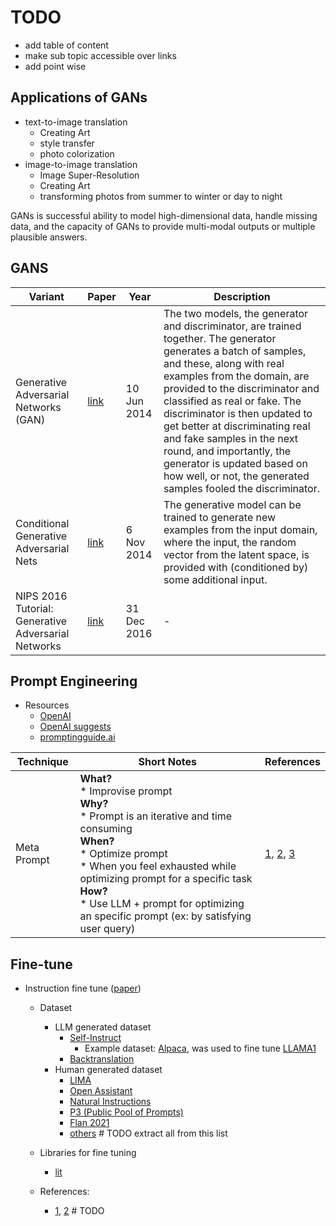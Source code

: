 # TODO
- add table of content
- make sub topic accessible over links
- add point wise
  
## Applications of GANs 
- text-to-image translation
  - Creating Art
  - style transfer
  - photo colorization
- image-to-image translation
  - Image Super-Resolution
  - Creating Art
  - transforming photos from summer to winter or day to night

GANs is successful ability to model high-dimensional data, handle missing data, and the capacity of GANs to provide multi-modal outputs or multiple plausible answers.

## GANS
| Variant  | Paper | Year | Description
| ------------- | ------------- | ------------- | ------------- |
| Generative Adversarial Networks (GAN)  | [link](https://arxiv.org/abs/1406.2661)  | 10 Jun 2014  | The two models, the generator and discriminator, are trained together. The generator generates a batch of samples, and these, along with real examples from the domain, are provided to the discriminator and classified as real or fake. The discriminator is then updated to get better at discriminating real and fake samples in the next round, and importantly, the generator is updated based on how well, or not, the generated samples fooled the discriminator. |
| Conditional Generative Adversarial Nets  | [link](https://arxiv.org/abs/1411.1784) |  6 Nov 2014  | The generative model can be trained to generate new examples from the input domain, where the input, the random vector from the latent space, is provided with (conditioned by) some additional input. |
| NIPS 2016 Tutorial: Generative Adversarial Networks  | [link](https://arxiv.org/abs/1701.00160) |  31 Dec 2016 | - |

## Prompt Engineering
- Resources
  - [OpenAI](https://platform.openai.com/docs/guides/prompt-engineering)
  - [OpenAI suggests](https://cookbook.openai.com/articles/related_resources)
  - [promptingguide.ai](https://www.promptingguide.ai/)
    
| Technique  | Short Notes | References |
| ------------- | ------------- | ------------- |
| Meta Prompt  |  **What?** <br> * Improvise prompt <br> **Why?** <br> * Prompt is an iterative and time consuming <br> **When?** <br> * Optimize prompt <br> * When you feel exhausted while optimizing prompt for a specific task <br> **How?** <br> * Use LLM + prompt for optimizing an specific prompt (ex: by satisfying user query) | [1](https://noahgoodman.substack.com/p/meta-prompt-a-simple-self-improving), [2](https://www.linkedin.com/pulse/meta-prompt-engineering-steve-ball/), [3](https://www.reddit.com/r/ChatGPT/comments/11b08ug/meta_prompt_engineering_chatgpt_creates_amazing/) |

## Fine-tune 

- Instruction fine tune ([paper](https://arxiv.org/abs/2308.10792))

  - Dataset

    - LLM generated dataset
      - [Self-Instruct](https://arxiv.org/abs/2212.10560)
        -    Example dataset: [Alpaca](https://github.com/gururise/AlpacaDataCleaned), was used to fine tune [LLAMA1](https://arxiv.org/abs/2302.13971)
      - [Backtranslation](https://arxiv.org/abs/2308.06259)
    - Human generated dataset
      - [LIMA](https://arxiv.org/abs/2305.11206)
      - [Open Assistant](https://huggingface.co/datasets/OpenAssistant/oasst1)
      - [Natural Instructions](https://arxiv.org/abs/2104.08773)
      - [P3 (Public Pool of Prompts)](https://arxiv.org/abs/2110.08207)
      - [Flan 2021](https://arxiv.org/abs/2301.13688)
      - [others](https://github.com/Lightning-AI/lit-gpt/blob/main/tutorials/prepare_dataset.md) # TODO extract all from this list
  - Libraries for fine tuning
    - [lit](https://github.com/Lightning-AI/lit-gpt)
  - References:
    - [1](https://sebastianraschka.com/blog/2023/optimizing-LLMs-dataset-perspective.html), [2](https://lightning.ai/pages/community/finetuning-falcon-efficiently/) # TODO

